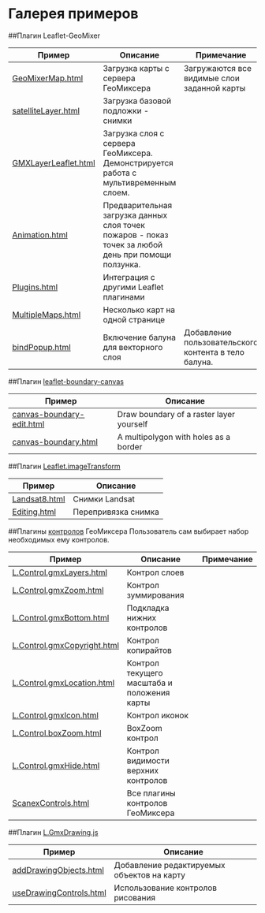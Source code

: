 # Галерея примеров

##Плагин Leaflet-GeoMixer

Пример|Описание|Примечание
------|---------|-----------
[GeoMixerMap.html](http://ScanEx.github.com/Leaflet-GeoMixer/examples/GeoMixerMap.html)| Загрузка карты с сервера ГеоМиксера| Загружаются все видимые слои заданной карты
[satelliteLayer.html](http://ScanEx.github.com/Leaflet-GeoMixer/examplesV2/satelliteLayer.html)| Загрузка базовой подложки - снимки|
[GMXLayerLeaflet.html](http://ScanEx.github.com/Leaflet-GeoMixer/examples/GMXLayerLeaflet.html)| Загрузка слоя с сервера ГеоМиксера. Демонстрируется работа с мультивременным слоем.
[Animation.html](http://ScanEx.github.com/Leaflet-GeoMixer/examples/Animation.html)| Предварительная загрузка данных слоя точек пожаров - показ точек за любой день при помощи ползунка.
[Plugins.html](http://ScanEx.github.com/Leaflet-GeoMixer/examples/Plugins.html)| Интеграция с другими Leaflet плагинами
[MultipleMaps.html](http://ScanEx.github.com/Leaflet-GeoMixer/examples/MultipleMaps.html)| Несколько карт на одной странице
[bindPopup.html](http://ScanEx.github.com/Leaflet-GeoMixer/examplesV2/bindPopup.html)| Включение балуна для векторного слоя| Добавление пользовательского контента в тело балуна.

##Плагин [leaflet-boundary-canvas](https://github.com/aparshin/leaflet-boundary-canvas)

Пример|Описание
------|---------
[canvas-boundary-edit.html](http://aparshin.github.io/leaflet-boundary-canvas/examples/canvas-boundary-edit.html)| Draw boundary of a raster layer yourself
[canvas-boundary.html](http://aparshin.github.io/leaflet-boundary-canvas/examples/canvas-boundary.html)| A multipolygon with holes as a border

##Плагин [Leaflet.imageTransform](https://github.com/ScanEx/Leaflet.imageTransform)

Пример|Описание
------|---------
[Landsat8.html](http://scanex.github.io/Leaflet.imageTransform/examples/Landsat8.html)| Снимки Landsat|
[Editing.html](http://scanex.github.io/Leaflet.imageTransform/examples/Editing.html)| Перепривязка снимка|

##Плагины [контролов](https://github.com/ScanEx/gmxControls) ГеоМиксера
Пользователь сам выбирает набор необходимых ему контролов.

Пример|Описание|Примечание
------|---------|-----------
[L.Control.gmxLayers.html](http://scanex.github.io/gmxControls/examples/L.Control.gmxLayers.html)| Контрол слоев|
[L.Control.gmxZoom.html](http://scanex.github.io/gmxControls/examples/L.Control.gmxZoom.html)| Контрол зуммирования|
[L.Control.gmxBottom.html](http://scanex.github.io/gmxControls/examples/L.Control.gmxBottom.html)| Подкладка нижних контролов|
[L.Control.gmxCopyright.html](http://scanex.github.io/gmxControls/examples/L.Control.gmxCopyright.html)| Контрол копирайтов|
[L.Control.gmxLocation.html](http://scanex.github.io/gmxControls/examples/L.Control.gmxLocation.html)| Контрол текущего масштаба и положения карты|
[L.Control.gmxIcon.html](http://scanex.github.io/gmxControls/examples/L.Control.gmxIcon.html)| Контрол иконок|
[L.Control.boxZoom.html](http://scanex.github.io/gmxControls/examples/L.Control.boxZoom.html)| BoxZoom контрол|
[L.Control.gmxHide.html](http://scanex.github.io/gmxControls/examples/L.Control.gmxHide.html)| Контрол видимости верхних контролов|
[ScanexControls.html](http://scanex.github.io/gmxControls/examples/ScanexControls.html)| Все плагины контролов ГеоМиксера| 

##Плагин [L.GmxDrawing.js](https://github.com/ScanEx/gmxDrawing)

Пример|Описание
------|---------
[addDrawingObjects.html](http://scanex.github.io/gmxDrawing/examples/addDrawingObjects.html)| Добавление редактируемых объектов на карту
[useDrawingControls.html](http://scanex.github.io/gmxDrawing/examples/useDrawingControls.html)| Использование контролов рисования
